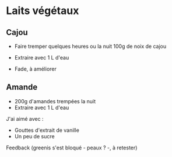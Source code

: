 # Laits végétaux

## Cajou

* Faire tremper quelques heures ou la nuit 100g de noix de cajou
* Extraire avec 1 L d'eau

* Fade, à améliorer

## Amande

* 200g d'amandes trempées la nuit
* Extraire avec 1 L d'eau

J'ai aimé avec :
* Gouttes d'extrait de vanille
* Un peu de sucre

Feedback (greenis s'est bloqué - peaux ? -, à retester)
